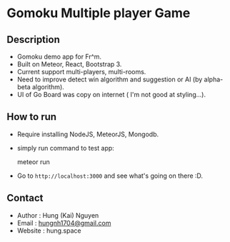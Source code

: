 # Gomoku Multiple player Game


## Description
- Gomoku demo app for Fr^m.
- Built on Meteor, React, Bootstrap 3. 
- Current support multi-players, multi-rooms.
- Need to improve detect win algorithm and suggestion or AI (by alpha-beta algorithm).
- UI of Go Board was copy on internet ( I'm not good at styling...).


## How to run
- Require installing NodeJS, MeteorJS, Mongodb.
- simply run command to test app:

    meteor run

- Go to `http://localhost:3000` and see what's going on there :D.
    
## Contact
- Author : Hung (Kai) Nguyen 
- Email : hungnh1704@gmail.com
- Website : hung.space
